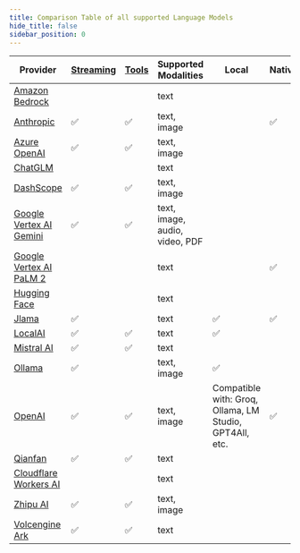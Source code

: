 ```yaml
---
title: Comparison Table of all supported Language Models
hide_title: false
sidebar_position: 0
---
```


| Provider                                                               | [Streaming](/tutorials/response-streaming) | [Tools](/tutorials/tools) | Supported Modalities     | Local                                                   | Native |
|------------------------------------------------------------------------|--------------------------------------------|---------------------------|--------------------------|---------------------------------------------------------|--------|
| [Amazon Bedrock](/integrations/language-models/amazon-bedrock)         |                                            |                           | text                     |                                                         |        |
| [Anthropic](/integrations/language-models/anthropic)                   | ✅                                          | ✅                         | text, image              |                                                         | ✅      |
| [Azure OpenAI](/integrations/language-models/azure-open-ai)            | ✅                                          | ✅                         | text, image                  |                                                         |        |
| [ChatGLM](/integrations/language-models/chatglm)                       |                                            |                           | text                         |                                                         |        |
| [DashScope](/integrations/language-models/dashscope)                   | ✅                                          | ✅                         | text, image                  |                                                         |        |
| [Google Vertex AI Gemini](/integrations/language-models/google-gemini) | ✅                                          | ✅                         | text, image, audio, video, PDF |                                                         |        |
| [Google Vertex AI PaLM 2](/integrations/language-models/google-palm)   |                                            |                           | text                         |                                                         | ✅      |
| [Hugging Face](/integrations/language-models/hugging-face)             |                                            |                           | text                         |                                                         |        |
| [Jlama](/integrations/language-models/jlama)                           | ✅                                          |                           | text                         | ✅                                                       | ✅      |
| [LocalAI](/integrations/language-models/local-ai)                      | ✅                                          | ✅                         | text                         | ✅                                                       |        |
| [Mistral AI](/integrations/language-models/mistral-ai)                 | ✅                                          | ✅                         | text                         |                                                         |        |
| [Ollama](/integrations/language-models/ollama)                         | ✅                                          |                           | text, image                  | ✅                                                       |        |
| [OpenAI](/integrations/language-models/open-ai)                        | ✅                                          | ✅                         | text, image                  | Compatible with: Groq, Ollama, LM Studio, GPT4All, etc. | ✅      |
| [Qianfan](/integrations/language-models/qianfan)                       | ✅                                          | ✅                         | text                         |                                                         |        |
| [Cloudflare Workers AI](/integrations/language-models/workers-ai)      |                                            |                           | text                         |                                                         |        |
| [Zhipu AI](/integrations/language-models/zhipu-ai)                     | ✅                                          | ✅                         | text, image                    |                                                         |        |
| [Volcengine Ark](/integrations/language-models/volcengine-ark)         | ✅                                          | ✅                         | text                           |                                                         |        |
